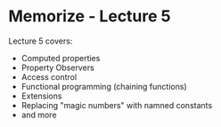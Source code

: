 #  Memorize - Lecture 5

Lecture 5 covers:

- Computed properties
- Property Observers
- Access control
- Functional programming (chaining functions)
- Extensions
- Replacing "magic numbers" with namned constants
- and more
